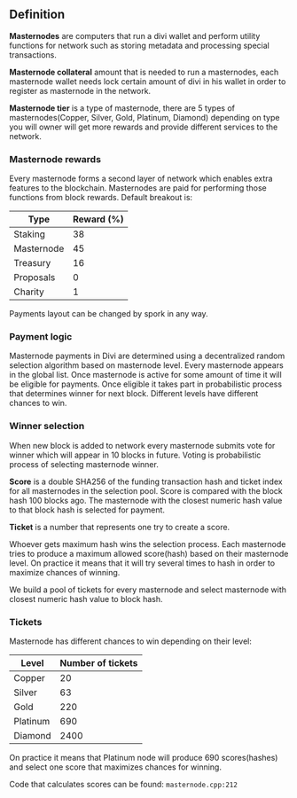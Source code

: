 ## Definition 

__Masternodes__ are computers that run a divi wallet and perform utility functions for network such as storing metadata and processing special transactions.

__Masternode collateral__ amount that is needed to run a masternodes, each masternode wallet needs lock certain amount of divi in his wallet in order to register as masternode in the network. 

__Masternode tier__ is a type of masternode, there are 5 types of masternodes(Copper, Silver, Gold, Platinum, Diamond) depending on type you will owner will get more rewards and provide different services to the network.

### Masternode rewards

Every masternode forms a second layer of network which enables extra features to the blockchain. Masternodes are paid for performing those functions from block rewards. Default breakout is:


| Type | Reward (%) |
| -------- | ----------- |
| Staking | 38 |
| Masternode | 45 |
| Treasury | 16 |
| Proposals | 0 | 
| Charity | 1 | 

Payments layout can be changed by spork in any way.


### Payment logic

Masternode payments in Divi are determined using a decentralized random selection algorithm based on masternode level. Every masternode appears in the global list. Once masternode is active for some amount of time it will be eligible for payments. Once eligible it takes part in probabilistic process that determines winner for next block. Different levels have different chances to win.

### Winner selection

When new block is added to network every masternode submits vote for winner which will appear in 10 blocks in future. Voting is probabilistic process of selecting masternode winner. 

__Score__ is a double SHA256 of the funding transaction hash and ticket index for all masternodes in the selection pool. Score is compared with the block hash 100 blocks ago. The masternode with the closest numeric hash value to that block hash is selected for payment. 

__Ticket__ is a number that represents one try to create a score. 

Whoever gets maximum hash wins the selection process. Each masternode tries to produce a maximum allowed score(hash) based on their masternode level. On practice it means that it will try several times to hash in order to maximize chances of winning.  

We build a pool of tickets for every masternode and select masternode with closest numeric hash value to block hash.

### Tickets

Masternode has different chances to win depending on their level:

| Level | Number of tickets | 
| ----- | ----------------- |
| Copper | 20 | 
| Silver | 63 | 
| Gold | 220 | 
| Platinum | 690 | 
| Diamond | 2400 | 

On practice it means that Platinum node will produce 690 scores(hashes) and select one score that maximizes chances for winning. 

Code that calculates scores can be found: `masternode.cpp:212`


